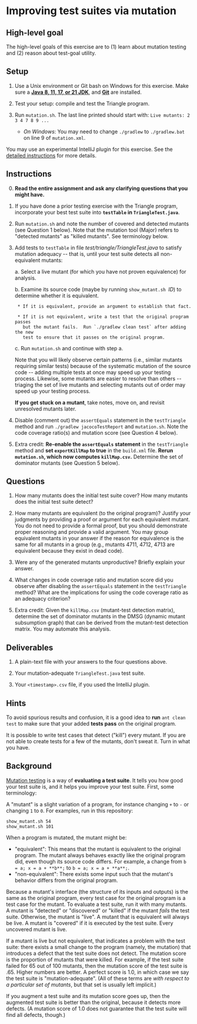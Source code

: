 # Improving test suites via mutation

## High-level goal
The high-level goals of this exercise are to (1) learn about mutation testing
and (2) reason about test-goal utility.

## Setup

1. Use a Unix environment or Git bash on Windows for this exercise.
Make sure a [**Java 8, 11, 17, or 21 JDK**](https://www.oracle.com/java/technologies/downloads),
and [**Git**](https://git-scm.com/) are installed.

2. Test your setup: compile and test the Triangle program.

3. Run `mutation.sh`.  The last line printed should start with:
   `Live mutants: 2 3 4 7 8 9 ...`
   * *On Windows*: You may need to change `./gradlew` to `./gradlew.bat` on
    line 9 of `mutation.xml`.

You may use an experimental IntelliJ plugin for this exercise. See the
[detailed
instructions](https://docs.google.com/document/d/1VHMUY7VZqU4GZvzVY00Sx5aFFZKYhFLiL8BCmD24WrQ)
for more details.

## Instructions

0. **Read the entire assignment and ask any clarifying questions that you might have.**

1. If you have done a prior testing exercise with the Triangle program, incorporate your best test suite into **`testTable` in `TriangleTest.java`**.

2. Run `mutation.sh` and note the number of covered and detected mutants
   (see Question 1 below).  Note that the mutation tool (Major) refers to
   "detected mutants" as "killed mutants".  See terminology below.

3. Add tests to `testTable` in file *test/triangle/TriangleTest.java* to satisfy
   mutation adequacy -- that is,
   until your test suite detects all non-equivalent mutants:

    a. Select a live mutant (for which you have not proven equivalence) for analysis.

    b. Examine its source code (maybe by running `show_mutant.sh `*ID*) to
       determine whether it is equivalent.

        * If it is equivalent, provide an argument to establish that fact.

        * If it is not equivalent, write a test that the original program passes
          but the mutant fails.  Run `./gradlew clean test` after adding the new
          test to ensure that it passes on the original program.

    c. Run `mutation.sh` and continue with step a.

    Note that you will likely observe certain patterns (i.e., similar mutants
    requiring similar tests) because of the systematic mutation of the source code
    -- adding multiple tests at once may speed up your testing process. Likewise,
    some mutants are easier to resolve than others -- triaging the set of live
    mutants and selecting mutants out of order may speed up your testing process.

    **If you get stuck on a mutant**, take notes, move on, and revisit unresolved
    mutants later.

3. Disable (comment out) the `assertEquals` statement in the `testTriangle`
   method and run `./gradlew jacocoTestReport` and `mutation.sh`. Note the code coverage
   ratio(s) and mutation score (see Question 4 below).

5. Extra credit: **Re-enable the `assertEquals` statement** in the `testTriangle` method and
   **set `exportKillMap` to true** in the `build.xml` file.
   **Rerun `mutation.sh`, which now computes `killMap.csv`.**
   Determine the set of dominator mutants (see Question 5 below).

## Questions

1. How many mutants does the initial test suite cover?
   How many mutants does the initial test suite detect?

2. How many mutants are equivalent (to the original program)?
   Justify your judgments by providing a proof or argument for each equivalent mutant.
   You do not need to provide a formal proof, but you should
   demonstrate proper reasoning and provide a valid argument. You may group
   equivalent mutants in your answer if the reason for equivalence is the same
   for all mutants in a group (e.g., mutants 4711, 4712, 4713 are equivalent
   because they exist in dead code).

3. Were any of the generated mutants unproductive? Briefly explain your answer.

4. What changes in code coverage ratio and mutation score did you observe after
   disabling the `assertEquals` statement in the `testTriangle` method? What are the
   implications for using the code coverage ratio as an adequacy criterion?

5. Extra credit: Given the `killMap.csv` (mutant-test detection matrix), determine the set of
   dominator mutants in the DMSG (dynamic mutant subsumption graph) that can be
   derived from the mutant-test detection matrix. You may automate this analysis.


## Deliverables

1. A plain-text file with your answers to the four questions above.

2. Your mutation-adequate `TriangleTest.java` test suite.

3. Your `<timestamp>.csv` file, if you used the IntelliJ plugin.


## Hints

To avoid spurious results and confusion, it is a good idea to **run**
`ant clean test` to make sure that your added **tests pass** on the original
program.

It is possible to write test cases that detect ("kill") every mutant.
If you are not able to create tests for a few of the mutants, don't
sweat it.  Turn in what you have.


## Background

[Mutation testing](https://en.wikipedia.org/wiki/Mutation_testing) is a way of
**evaluating a test suite**.  It tells you how good your test suite is, and it
helps you improve your test suite.  First, some terminology:

A "mutant" is a slight variation of a program, for instance changing `+` to `-`
or changing `1` to `0`.  For examples, run in this repository:
```
show_mutant.sh 54
show_mutant.sh 101
```

When a program is mutated, the mutant might be:

 * "equivalent":  This means that the mutant is equivalent to the original
   program.  The mutant always behaves exactly like the original program did,
   even though its source code differs.  For example, a change from
   `b = a; x = a + **b**;` to `b = a; x = a + **a**;`.
 * "non-equivalent":  There exists some input such that the mutant's behavior
   differs from the original program.

Because a mutant's interface (the structure of its inputs and outputs) is the
same as the original program, every test case for the original program is a test
case for the mutant.  To evaluate a test suite, run it with many mutants.  A
mutant is "detected" or "discovered" or "killed" if the mutant *fails* the test
suite.  Otherwise, the mutant is "live".  A mutant that is equivalent will
always be live.  A mutant is "covered" if it is executed by the test suite.
Every uncovered mutant is live.

If a mutant is live but not equivalent, that indicates a problem with the test
suite:  there exists a small change to the program (namely, the mutation)
that introduces a defect that the
test suite does not detect.  The mutation score is the proportion of mutants
that were killed.  For example, if the test suite failed for 65 out of 100
mutants, then the mutation score of the test suite is .65.  Higher numbers are
better.  A perfect score is 1.0, in which case we say the test suite is
"mutation-adequate".  (All of these terms are *with respect to a particular set
of mutants*, but that set is usually left implicit.)

If you augment a test suite and its mutation score goes up, then the augmented
test suite is better than the original, because it detects more defects.  (A
mutation score of 1.0 does not guarantee that the test suite will find all
defects, though.)


